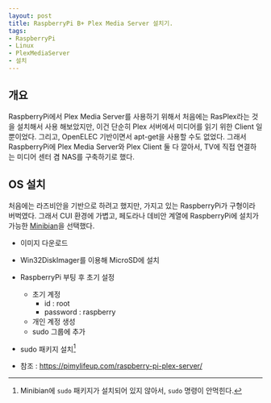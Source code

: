 ```yaml
---
layout: post
title: RaspberryPi B+ Plex Media Server 설치기.
tags:
- RaspberryPi
- Linux
- PlexMediaServer
- 설치
---
```


## 개요

RaspberryPi에서 Plex Media Server를 사용하기 위해서 처음에는 RasPlex라는 것을 설치해서 사용 해보았지만, 이건 단순히 Plex 서버에서 미디어를 읽기 위한 Client 일 뿐이었다. 그리고, OpenELEC 기반이면서 apt-get을 사용할 수도 없었다.
 그래서 RaspberryPi에 Plex Media Server와 Plex Client 둘 다 깔아서, TV에 직접 연결하는 미디어 센터 겸 NAS를 구축하기로 했다.

## OS 설치

 처음에는 라즈비안을 기반으로 하려고 했지만, 가지고 있는 RaspberryPi가 구형이라 버벅였다. 그래서 CUI 환경에 가볍고, 페도라나 데비안 계열에 RaspberryPi에 설치가 가능한 [Minibian](https://minibianpi.wordpress.com)을 선택했다.

* 이미지 다운로드
* Win32DiskImager를 이용해 MicroSD에 설치
* RaspberryPi 부팅 후 초기 설정
  * 초기 계정
    * id : root
    * password : raspberry
  * 개인 계정 생성
  * sudo 그룹에 추가
* sudo 패키지 설치[^sudo]

* 참조 : <https://pimylifeup.com/raspberry-pi-plex-server/>

 [^sudo]: Minibian에 `sudo` 패키지가 설치되어 있지 않아서, `sudo` 명령이 안먹힌다.
